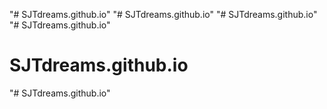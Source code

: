 "# SJTdreams.github.io" 
"# SJTdreams.github.io" 
"# SJTdreams.github.io" 
"# SJTdreams.github.io" 
# SJTdreams.github.io
"# SJTdreams.github.io" 
